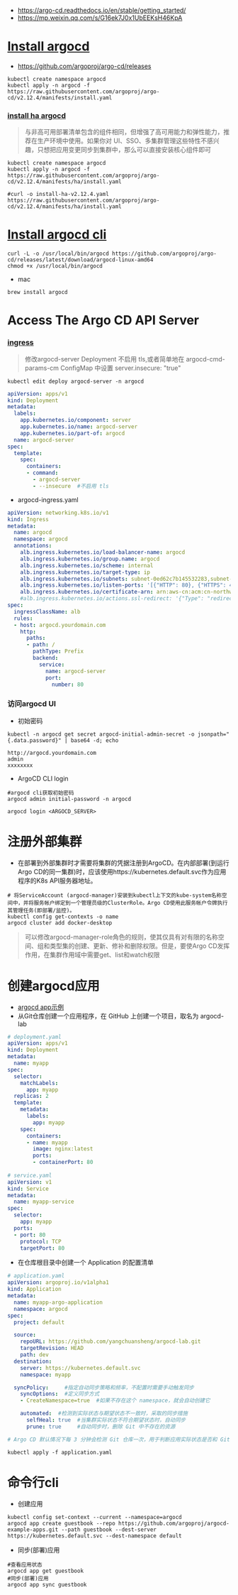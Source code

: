 * https://argo-cd.readthedocs.io/en/stable/getting_started/
* https://mp.weixin.qq.com/s/G16ek7J0x1UbEEKsH46KpA


# [Install argocd](https://argo-cd.readthedocs.io/en/stable/operator-manual/installation/)
* https://github.com/argoproj/argo-cd/releases
```
kubectl create namespace argocd
kubectl apply -n argocd -f https://raw.githubusercontent.com/argoproj/argo-cd/v2.12.4/manifests/install.yaml
```

### [install ha argocd](https://argo-cd.readthedocs.io/en/stable/operator-manual/installation/#high-availability)
>与非高可用部署清单包含的组件相同，但增强了高可用能力和弹性能力，推荐在生产环境中使用。如果你对 UI、SSO、多集群管理这些特性不感兴趣，只想把应用变更同步到集群中，那么可以直接安装核心组件即可
```
kubectl create namespace argocd
kubectl apply -n argocd -f https://raw.githubusercontent.com/argoproj/argo-cd/v2.12.4/manifests/ha/install.yaml

#curl -o install-ha-v2.12.4.yaml https://raw.githubusercontent.com/argoproj/argo-cd/v2.12.4/manifests/ha/install.yaml
```

# [Install argocd cli](https://argo-cd.readthedocs.io/en/stable/cli_installation/)
```
curl -L -o /usr/local/bin/argocd https://github.com/argoproj/argo-cd/releases/latest/download/argocd-linux-amd64
chmod +x /usr/local/bin/argocd
```
* mac
```
brew install argocd
```

# Access The Argo CD API Server
### [ingress](https://argo-cd.readthedocs.io/en/stable/operator-manual/ingress/)
> 修改argocd-server Deployment 不启用 tls,或者简单地在 argocd-cmd-params-cm ConfigMap 中设置 server.insecure: "true" 
```
kubectl edit deploy argocd-server -n argocd 
```
```yml
apiVersion: apps/v1
kind: Deployment
metadata:
  labels:
    app.kubernetes.io/component: server
    app.kubernetes.io/name: argocd-server
    app.kubernetes.io/part-of: argocd
  name: argocd-server
spec:
  template:
    spec:
      containers:
      - command:
        - argocd-server
        - --insecure  #不启用 tls
```
* argocd-ingress.yaml
```yml
apiVersion: networking.k8s.io/v1
kind: Ingress
metadata:
  name: argocd
  namespace: argocd
  annotations:
    alb.ingress.kubernetes.io/load-balancer-name: argocd
    alb.ingress.kubernetes.io/group.name: argocd
    alb.ingress.kubernetes.io/scheme: internal
    alb.ingress.kubernetes.io/target-type: ip
    alb.ingress.kubernetes.io/subnets: subnet-0ed62c7b145532283,subnet-049d2f560fb00bc1c
    alb.ingress.kubernetes.io/listen-ports: '[{"HTTP": 80}, {"HTTPS": 443}]'
    alb.ingress.kubernetes.io/certificate-arn: arn:aws-cn:acm:cn-northwest-1:475810397983:certificate/35284aff-9d42-4e69-a9c1-xxxxxxxxxx
    #alb.ingress.kubernetes.io/actions.ssl-redirect: '{"Type": "redirect", "RedirectConfig": { "Protocol": "HTTPS", "Port": "443", "StatusCode": "HTTP_301"}}'
spec:
  ingressClassName: alb
  rules:
  - host: argocd.yourdomain.com
    http:
      paths:
      - path: /
        pathType: Prefix
        backend:
          service:
            name: argocd-server
            port:
              number: 80
```

### 访问argocd UI
* 初始密码
```
kubectl -n argocd get secret argocd-initial-admin-secret -o jsonpath="{.data.password}" | base64 -d; echo
```
```
http://argocd.yourdomain.com
admin
xxxxxxxx
```

* ArgoCD CLI login
```
#argocd cli获取初始密码
argocd admin initial-password -n argocd

argocd login <ARGOCD_SERVER>
```

# 注册外部集群
* 在部署到外部集群时才需要将集群的凭据注册到ArgoCD。在内部部署(到运行Argo CD的同一集群)时，应该使用https://kubernetes.default.svc作为应用程序的K8s API服务器地址。
```
# 将ServiceAccount (argocd-manager)安装到kubectl上下文的kube-system名称空间中，并将服务帐户绑定到一个管理员级的ClusterRole。Argo CD使用此服务帐户令牌执行其管理任务(即部署/监控)。
kubectl config get-contexts -o name
argocd cluster add docker-desktop
```
>可以修改argocd-manager-role角色的规则，使其仅具有对有限的名称空间、组和类型集的创建、更新、修补和删除权限。但是，要使Argo CD发挥作用，在集群作用域中需要get、list和watch权限


# 创建argocd应用
* [argocd app示例](https://github.com/argoproj/argocd-example-apps)
* 从Git仓库创建一个应用程序，在 GitHub 上创建一个项目，取名为 argocd-lab
```yaml
# deployment.yaml
apiVersion: apps/v1
kind: Deployment
metadata:
  name: myapp
spec:
  selector:
    matchLabels:
      app: myapp
  replicas: 2
  template:
    metadata:
      labels:
        app: myapp
    spec:
      containers:
      - name: myapp
        image: nginx:latest
        ports:
        - containerPort: 80
        
# service.yaml
apiVersion: v1
kind: Service
metadata:
  name: myapp-service
spec:
  selector:
    app: myapp
  ports:
  - port: 80
    protocol: TCP
    targetPort: 80
```

* 在仓库根目录中创建一个 Application 的配置清单
```yml
# application.yaml
apiVersion: argoproj.io/v1alpha1
kind: Application
metadata:
  name: myapp-argo-application
  namespace: argocd
spec:
  project: default

  source:
    repoURL: https://github.com/yangchuansheng/argocd-lab.git
    targetRevision: HEAD
    path: dev
  destination: 
    server: https://kubernetes.default.svc
    namespace: myapp

  syncPolicy:     #指定自动同步策略和频率，不配置时需要手动触发同步 
    syncOptions:  #定义同步方式
    - CreateNamespace=true  #如果不存在这个 namespace，就会自动创建它

    automated:  #检测到实际状态与期望状态不一致时，采取的同步措施
      selfHeal: true  #当集群实际状态不符合期望状态时，自动同步
      prune: true     #自动同步时，删除 Git 中不存在的资源

# Argo CD 默认情况下每 3 分钟会检测 Git 仓库一次，用于判断应用实际状态是否和 Git 中声明的期望状态一致，如果不一致，状态就转换为 OutOfSync。默认情况下并不会触发更新，除非通过 syncPolicy 配置了自动同步
```
```
kubectl apply -f application.yaml
```

# 命令行cli
* 创建应用
```
kubectl config set-context --current --namespace=argocd
argocd app create guestbook --repo https://github.com/argoproj/argocd-example-apps.git --path guestbook --dest-server https://kubernetes.default.svc --dest-namespace default
```
* 同步(部署)应用
```
#查看应用状态
argocd app get guestbook
#同步(部署)应用
argocd app sync guestbook
```